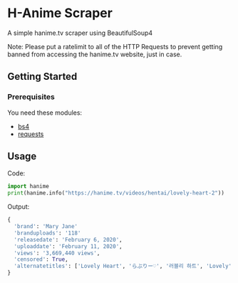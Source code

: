 # H-Anime Scraper
A simple hanime.tv scraper using BeautifulSoup4

Note: Please put a ratelimit to all of the HTTP Requests to prevent getting banned from accessing the hanime.tv website, just in case.

## Getting Started

### Prerequisites

You need these modules:

* [bs4](https://pypi.org/project/bs4/)
* [requests](https://pypi.org/project/requests/)

## Usage

Code:
```python
import hanime
print(hanime.info("https://hanime.tv/videos/hentai/lovely-heart-2"))
```

Output:
```python
{
  'brand': 'Mary Jane'
  'branduploads': '118'
  'releasedate': 'February 6, 2020',
  'uploaddate': 'February 11, 2020',
  'views': '3,669,440 views',
  'censored': True,
  'alternatetitles': ['Lovely Heart', 'らぶりー♡', '러블리 하트', 'Lovely', 'Lovely ♡', 'Lovely Heart']
}
```
